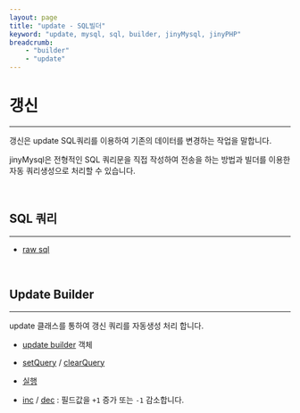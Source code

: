 ```yaml
---
layout: page
title: "update - SQL빌더"
keyword: "update, mysql, sql, builder, jinyMysql, jinyPHP"
breadcrumb:
    - "builder"
    - "update"
--- 
```


# 갱신
---
갱신은 update SQL쿼리를 이용하여 기존의 데이터를 변경하는 작업을 말합니다.

jinyMysql은 전형적인 SQL 쿼리문을 직접 작성하여 전송을 하는 방법과 빌더를 이용한 자동 쿼리생성으로 처리할 수 있습니다.

<br>

## SQL 쿼리
---
* [raw sql](raw) 

<br>

## Update Builder
---
update 클래스를 통하여 갱신 쿼리를 자동생성 처리 합니다.

* [update builder](object) 객체

* [setQuery](query) / [clearQuery](query)

* [실행](execute)

* [inc](inc) / [dec](dec) : 필드값을 `+1` 증가 또는 `-1` 감소합니다.
